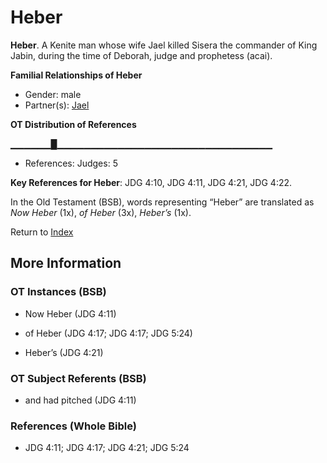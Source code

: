 # Heber
**Heber**. 
A Kenite man whose wife Jael killed Sisera the commander of King Jabin, during the time of Deborah, judge and prophetess (acai). 




**Familial Relationships of Heber**


* Gender: male
* Partner(s): [Jael](Jael.md)


**OT Distribution of References**

▁▁▁▁▁▁█▁▁▁▁▁▁▁▁▁▁▁▁▁▁▁▁▁▁▁▁▁▁▁▁▁▁▁▁▁▁▁▁
* References: Judges: 5



**Key References for Heber**: 
JDG 4:10, JDG 4:11, JDG 4:21, JDG 4:22. 


In the Old Testament (BSB), words representing “Heber” are translated as 
*Now Heber* (1x), *of Heber* (3x), *Heber’s* (1x). 




Return to [Index](00-Index.md)

## More Information

### OT Instances (BSB)

* Now Heber (JDG 4:11)

* of Heber (JDG 4:17; JDG 4:17; JDG 5:24)

* Heber’s (JDG 4:21)



### OT Subject Referents (BSB)

* and had pitched (JDG 4:11)



### References (Whole Bible)

* JDG 4:11; JDG 4:17; JDG 4:21; JDG 5:24



